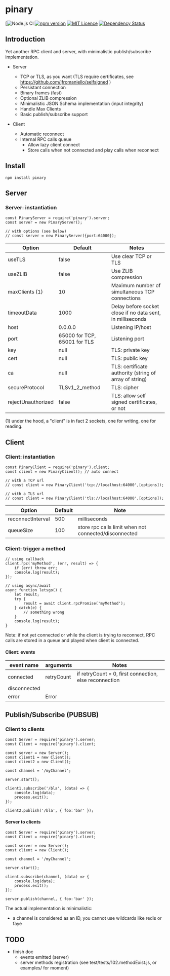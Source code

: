 # pinary

[![Node.js CI](https://github.com/eviltik/pinary/workflows/Node.js%20CI/badge.svg)
[![npm version](https://badge.fury.io/js/pinary.svg)](https://badge.fury.io/js/pinary)
[![MIT Licence](https://badges.frapsoft.com/os/mit/mit.svg?v=103)](https://opensource.org/licenses/mit-license.php)
[![Dependency Status](https://david-dm.org/eviltik/pinary.svg)](https://david-dm.org/eviltik/pinary)


## Introduction

Yet another RPC client and server, with minimalistic publish/subscribe implementation.

* Server
  * TCP or TLS, as you want (TLS require certificates, see https://github.com/jfromaniello/selfsigned )
  * Persistant connection
  * Binary frames (fast)
  * Optional ZLIB compression
  * Minimalistic JSON Schema implementation (input integrity)
  * Handle Max Clients
  * Basic publish/subscribe support

* Client
  * Automatic reconnect
  * Internal RPC calls queue
    * Allow lazy client connect
    * Store calls when not connected and play calls when reconnect


## Install

```
npm install pinary
```

## Server

### Server: instantiation

```
const PinaryServer = require('pinary').server;
const server = new PinaryServer();

// with options (see below)
// const server = new PinaryServer({port:64000});

```

| Option                | Default                       |  Notes  
|-----------------------|-------------------------------|----------------
| useTLS                | false                         | Use clear TCP or TLS    
| useZLIB               | false                         | Use ZLIB compression
| maxClients (1)        | 10                            | Maximum number of simultaneous TCP connections
| timeoutData           | 1000                          | Delay before socket close if no data sent, in milliseconds
| host                  | 0.0.0.0                       | Listening IP/host
| port                  | 65000 for TCP, 65001 for TLS  | Listening port
| key                   | null                          | TLS: private key
| cert                  | null                          | TLS: public key
| ca                    | null                          | TLS: certificate authority (string of array of string)
| secureProtocol        | TLSv1_2_method                | TLS: cipher
| rejectUnauthorized    | false                         | TLS: allow self signed certificates, or not

(1) under the hood, a "client" is in fact 2 sockets, one for writing, one for reading.


## Client

### Client: instantiation
```
const PinaryClient = require('pinary').client;
const client = new PinaryClient(); // auto connect

// with a TCP url
// const client = new PinaryClient('tcp://localhost:64000',[options]);

// with a TLS url
// const client = new PinaryClient('tls://localhost:64000',[options]);
```
| Option                                | Default                       | Note |      
|---------------------------------------|-------------------------------|------|
| reconnectInterval                     | 500                           | milliseconds   |
| queueSize                             | 100                           | store rpc calls limit when not connected/disconnected |

### Client: trigger a method

```
// using callback
client.rpc('myMethod', (err, result) => {
    if (err) throw err;
    console.log(result);
});

// using async/await
async function letsgo() {
    let result;
    try {
        result = await client.rpcPromise('myMethod');
    } catch(e) {
        // something wrong
    }
    console.log(result);
}
```

Note: if not yet connected or while the client is trying to reconnect,
RPC calls are stored in a queue and played when client is connected.

#### Client: events

| event name            | arguments                     |  Notes  
|-----------------------|-------------------------------|----------------
| connected             | retryCount                    | if retryCount = 0, first connection, else reconnection  
| disconnected          |                               |
| error                 | Error                         |


## Publish/Subscribe (PUBSUB)

### Client to clients
```
const Server = require('pinary').server;
const Client = require('pinary').client;

const server = new Server();
const client1 = new Client();
const client2 = new Client();

const channel = '/myChannel';

server.start();

client1.subscribe('/bla', (data) => {
    console.log(data);
    process.exit();
});

client2.publish('/bla', { foo:'bar' });

```

#### Server to clients
```
const Server = require('pinary').server;
const Client = require('pinary').client;

const server = new Server();
const client = new Client();

const channel = '/myChannel';

server.start();

client.subscribe(channel, (data) => {
    console.log(data);
    process.exit();
});

server.publish(channel, { foo:'bar' });
```


The actual implementation is minimalistic:
* a channel is considered as an ID, you cannot use wildcards like redis or faye


## TODO
* finish doc
  * events emitted (server)
  * server methods registration (see test/tests/102.methodExist.js, or examples/ for moment)
